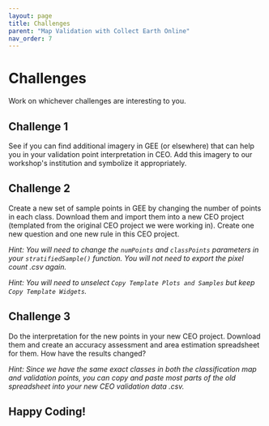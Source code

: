 ```yaml
---
layout: page
title: Challenges 
parent: "Map Validation with Collect Earth Online"
nav_order: 7
---
```


# Challenges

Work on whichever challenges are interesting to you.

## Challenge 1

See if you can find additional imagery in GEE (or elsewhere) that can help you in your validation point interpretation in CEO.  Add this imagery to our workshop's institution and symbolize it appropriately.

## Challenge 2

Create a new set of sample points in GEE by changing the number of points in each class. Download them and import them into a new CEO project (templated from the original CEO project we were working in).  Create one new question and one new rule in this CEO project.

*Hint: You will need to change the `numPoints` and `classPoints` parameters in your `stratifiedSample()` function.  You will not need to export the pixel count .csv again.*

*Hint: You will need to unselect `Copy Template Plots and Samples` but keep `Copy Template Widgets`.*

## Challenge 3

Do the interpretation for the new points in your new CEO project.  Download them and create an accuracy assessment and area estimation spreadsheet for them.  How have the results changed?

*Hint: Since we have the same exact classes in both the classification map and validation points, you can copy and paste most parts of the old spreadsheet into your new CEO validation data .csv.*

## Happy Coding!